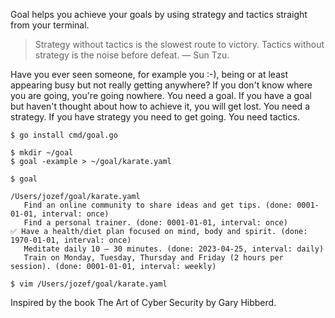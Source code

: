 Goal helps you achieve your goals by using strategy and tactics straight from your terminal.

> Strategy without tactics is the slowest route to victory. Tactics without strategy is the noise before defeat. — Sun Tzu.

Have you ever seen someone, for example you :-), being or at least appearing busy but not really getting anywhere? If you don't know where you are going, you're going nowhere. You need a goal. If you have a goal but haven't thought about how to achieve it, you will get lost. You need a strategy. If you have strategy you need to get going. You need tactics.

```
$ go install cmd/goal.go

$ mkdir ~/goal
$ goal -example > ~/goal/karate.yaml

$ goal

/Users/jozef/goal/karate.yaml
   Find an online community to share ideas and get tips. (done: 0001-01-01, interval: once)
   Find a personal trainer. (done: 0001-01-01, interval: once)
✅ Have a health/diet plan focused on mind, body and spirit. (done: 1970-01-01, interval: once)
   Meditate daily 10 – 30 minutes. (done: 2023-04-25, interval: daily)
   Train on Monday, Tuesday, Thursday and Friday (2 hours per session). (done: 0001-01-01, interval: weekly)

$ vim /Users/jozef/goal/karate.yaml
```

Inspired by the book The Art of Cyber Security by Gary Hibberd.
